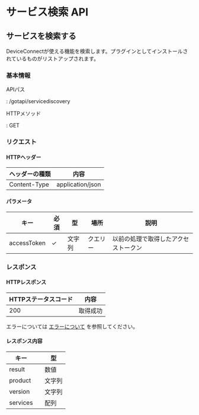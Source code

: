 <h1>サービス検索 API</h1>


<h2>サービスを検索する</h2>


<p>DeviceConnectが使える機能を検索します。プラグインとしてインストールされているものがリストアップされます。</p>


<h3>基本情報</h3>


<p>APIパス</p>

<p>: /gotapi/servicediscovery</p>


<p>HTTPメソッド</p>

<p>: GET</p>


<h3>リクエスト</h3>


<h4>HTTPヘッダー</h4>


|ヘッダーの種類|内容|
|----------------|----------------|
|Content-Type|application/json|

<h4>パラメータ</h4>


|キー|必須|型|場所|説明|
|-----|-----|-----|-----|-----|
|accessToken|✓|文字列|クエリー|以前の処理で取得したアクセストークン|

<h3>レスポンス</h3>


<h4>HTTPレスポンス</h4>


|HTTPステータスコード|内容|
|-----|-----|
|200|取得成功|

<p>エラーについては <a href="./error.md">エラーについて</a> を参照してください。</p>



<h4>レスポンス内容</h4>


|キー||型|
|-----|-----|-----|
|result||数値|
|product||文字列|
|version||文字列|
|services||配列|
